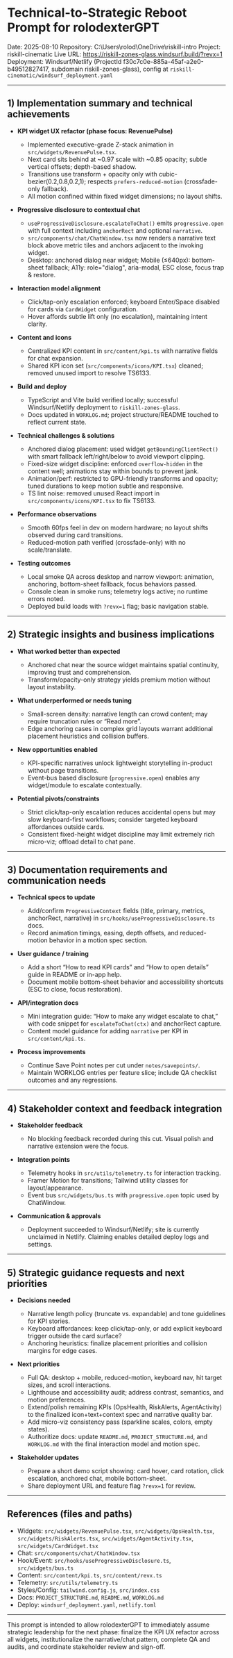 # Technical-to-Strategic Reboot Prompt for rolodexterGPT

Date: 2025-08-10
Repository: C:\Users\rolod\OneDrive\riskill-intro
Project: riskill-cinematic
Live URL: https://riskill-zones-glass.windsurf.build/?revx=1
Deployment: Windsurf/Netlify (ProjectId f30c7c0e-885a-45af-a2e0-b49512827417, subdomain riskill-zones-glass), config at `riskill-cinematic/windsurf_deployment.yaml`

---

## 1) Implementation summary and technical achievements

- __KPI widget UX refactor (phase focus: RevenuePulse)__
  - Implemented executive-grade Z-stack animation in `src/widgets/RevenuePulse.tsx`.
  - Next card sits behind at ~0.97 scale with ~0.85 opacity; subtle vertical offsets; depth-based shadow.
  - Transitions use transform + opacity only with cubic-bezier(0.2,0.8,0.2,1); respects `prefers-reduced-motion` (crossfade-only fallback).
  - All motion confined within fixed widget dimensions; no layout shifts.

- __Progressive disclosure to contextual chat__
  - `useProgressiveDisclosure.escalateToChat()` emits `progressive.open` with full context including `anchorRect` and optional `narrative`.
  - `src/components/chat/ChatWindow.tsx` now renders a narrative text block above metric tiles and anchors adjacent to the invoking widget.
  - Desktop: anchored dialog near widget; Mobile (≤640px): bottom-sheet fallback; A11y: role="dialog", aria-modal, ESC close, focus trap & restore.

- __Interaction model alignment__
  - Click/tap-only escalation enforced; keyboard Enter/Space disabled for cards via `CardWidget` configuration.
  - Hover affords subtle lift only (no escalation), maintaining intent clarity.

- __Content and icons__
  - Centralized KPI content in `src/content/kpi.ts` with narrative fields for chat expansion.
  - Shared KPI icon set (`src/components/icons/KPI.tsx`) cleaned; removed unused import to resolve TS6133.

- __Build and deploy__
  - TypeScript and Vite build verified locally; successful Windsurf/Netlify deployment to `riskill-zones-glass`.
  - Docs updated in `WORKLOG.md`; project structure/README touched to reflect current state.

- __Technical challenges & solutions__
  - Anchored dialog placement: used widget `getBoundingClientRect()` with smart fallback left/right/below to avoid viewport clipping.
  - Fixed-size widget discipline: enforced `overflow-hidden` in the content well; animations stay within bounds to prevent jank.
  - Animation/perf: restricted to GPU-friendly transforms and opacity; tuned durations to keep motion subtle and responsive.
  - TS lint noise: removed unused React import in `src/components/icons/KPI.tsx` to fix TS6133.

- __Performance observations__
  - Smooth 60fps feel in dev on modern hardware; no layout shifts observed during card transitions.
  - Reduced-motion path verified (crossfade-only) with no scale/translate.

- __Testing outcomes__
  - Local smoke QA across desktop and narrow viewport: animation, anchoring, bottom-sheet fallback, focus behaviors passed.
  - Console clean in smoke runs; telemetry logs active; no runtime errors noted.
  - Deployed build loads with `?revx=1` flag; basic navigation stable.

---

## 2) Strategic insights and business implications

- __What worked better than expected__
  - Anchored chat near the source widget maintains spatial continuity, improving trust and comprehension.
  - Transform/opacity-only strategy yields premium motion without layout instability.

- __What underperformed or needs tuning__
  - Small-screen density: narrative length can crowd content; may require truncation rules or “Read more”.
  - Edge anchoring cases in complex grid layouts warrant additional placement heuristics and collision buffers.

- __New opportunities enabled__
  - KPI-specific narratives unlock lightweight storytelling in-product without page transitions.
  - Event-bus based disclosure (`progressive.open`) enables any widget/module to escalate contextually.

- __Potential pivots/constraints__
  - Strict click/tap-only escalation reduces accidental opens but may slow keyboard-first workflows; consider targeted keyboard affordances outside cards.
  - Consistent fixed-height widget discipline may limit extremely rich micro-viz; offload detail to chat pane.

---

## 3) Documentation requirements and communication needs

- __Technical specs to update__
  - Add/confirm `ProgressiveContext` fields (title, primary, metrics, anchorRect, narrative) in `src/hooks/useProgressiveDisclosure.ts` docs.
  - Record animation timings, easing, depth offsets, and reduced-motion behavior in a motion spec section.

- __User guidance / training__
  - Add a short “How to read KPI cards” and “How to open details” guide in README or in-app help.
  - Document mobile bottom-sheet behavior and accessibility shortcuts (ESC to close, focus restoration).

- __API/integration docs__
  - Mini integration guide: “How to make any widget escalate to chat,” with code snippet for `escalateToChat(ctx)` and anchorRect capture.
  - Content model guidance for adding `narrative` per KPI in `src/content/kpi.ts`.

- __Process improvements__
  - Continue Save Point notes per cut under `notes/savepoints/`.
  - Maintain WORKLOG entries per feature slice; include QA checklist outcomes and any regressions.

---

## 4) Stakeholder context and feedback integration

- __Stakeholder feedback__
  - No blocking feedback recorded during this cut. Visual polish and narrative extension were the focus.

- __Integration points__
  - Telemetry hooks in `src/utils/telemetry.ts` for interaction tracking.
  - Framer Motion for transitions; Tailwind utility classes for layout/appearance.
  - Event bus `src/widgets/bus.ts` with `progressive.open` topic used by ChatWindow.

- __Communication & approvals__
  - Deployment succeeded to Windsurf/Netlify; site is currently unclaimed in Netlify. Claiming enables detailed deploy logs and settings.

---

## 5) Strategic guidance requests and next priorities

- __Decisions needed__
  - Narrative length policy (truncate vs. expandable) and tone guidelines for KPI stories.
  - Keyboard affordances: keep click/tap-only, or add explicit keyboard trigger outside the card surface?
  - Anchoring heuristics: finalize placement priorities and collision margins for edge cases.

- __Next priorities__
  - Full QA: desktop + mobile, reduced-motion, keyboard nav, hit target sizes, and scroll interactions.
  - Lighthouse and accessibility audit; address contrast, semantics, and motion preferences.
  - Extend/polish remaining KPIs (OpsHealth, RiskAlerts, AgentActivity) to the finalized icon+text+context spec and narrative quality bar.
  - Add micro-viz consistency pass (sparkline scales, colors, empty states).
  - Authoritize docs: update `README.md`, `PROJECT_STRUCTURE.md`, and `WORKLOG.md` with the final interaction model and motion spec.

- __Stakeholder updates__
  - Prepare a short demo script showing: card hover, card rotation, click escalation, anchored chat, mobile bottom-sheet.
  - Share deployment URL and feature flag `?revx=1` for review.

---

## References (files and paths)

- Widgets: `src/widgets/RevenuePulse.tsx`, `src/widgets/OpsHealth.tsx`, `src/widgets/RiskAlerts.tsx`, `src/widgets/AgentActivity.tsx`, `src/widgets/CardWidget.tsx`
- Chat: `src/components/chat/ChatWindow.tsx`
- Hook/Event: `src/hooks/useProgressiveDisclosure.ts`, `src/widgets/bus.ts`
- Content: `src/content/kpi.ts`, `src/content/revx.ts`
- Telemetry: `src/utils/telemetry.ts`
- Styles/Config: `tailwind.config.js`, `src/index.css`
- Docs: `PROJECT_STRUCTURE.md`, `README.md`, `WORKLOG.md`
- Deploy: `windsurf_deployment.yaml`, `netlify.toml`

---

This prompt is intended to allow rolodexterGPT to immediately assume strategic leadership for the next phase: finalize the KPI UX refactor across all widgets, institutionalize the narrative/chat pattern, complete QA and audits, and coordinate stakeholder review and sign-off.
